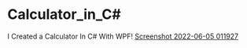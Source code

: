 # Calculator_in_C#
I Created a Calculator In C# With WPF!
[Screenshot 2022-06-05 011927](https://user-images.githubusercontent.com/96800858/172030244-283becdc-328d-42ba-95fc-84b3b5e4c461.png)

